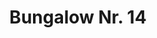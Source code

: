 ---
layout: page
title: Bungalow Nr. 14
properties:
    - 38m² Wohnfläche,
    - 4 Schlafplätze
    - Wohnküche und Bad
    - ganzjährig nutzbar
---